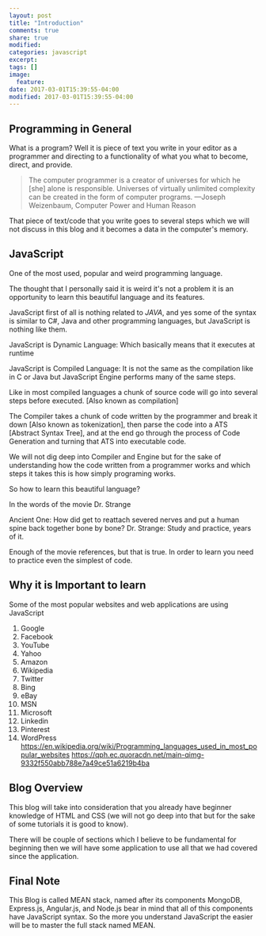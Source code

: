 ```yaml
---
layout: post
title: "Introduction"
comments: true
share: true
modified:
categories: javascript
excerpt:
tags: []
image:
  feature:
date: 2017-03-01T15:39:55-04:00
modified: 2017-03-01T15:39:55-04:00
---
```




## Programming in General

What is a program? Well it is piece of text you write in your editor as a programmer and directing to a functionality of what you what to become, direct, and provide.

> The computer programmer is a creator of universes for which he [she] alone is responsible. Universes of virtually unlimited complexity can be created in the form of computer programs. 
—Joseph Weizenbaum, Computer Power and Human Reason

That piece of text/code that you write goes to several steps which we will not discuss in this blog and it becomes a data in the computer's memory.

## JavaScript

One of the most used, popular and weird programming language.

The thought that I personally said it is weird it's not a problem it is an opportunity to learn this beautiful language and its features.

JavaScript first of all is nothing related to *JAVA*, and yes some of the syntax is similar to C#, Java and other programming languages, but JavaScript is nothing like them.

JavaScript is Dynamic Language: Which basically means that it executes at runtime

JavaScript is Compiled Language: It is not the same as the compilation like in C or Java but JavaScript Engine performs many of the same steps.

Like in most compiled languages a chunk of source code will go into several steps before executed.
[Also known as compilation]

The Compiler takes a chunk of code written by the programmer and break it down [Also known as tokenization],
then parse the code into a ATS [Abstract Syntax Tree], and at the end go through the process of Code Generation and turning that ATS into executable code.

We will not dig deep into Compiler and Engine but for the sake of understanding how the code written from a programmer works and which steps it takes this is how simply programing works. 

So how to learn this beautiful language?

In the words of the movie Dr. Strange

Ancient One: How did get to reattach severed nerves and put a human spine back together bone by bone?
Dr. Strange: Study and practice, years of it.

Enough of the movie references, but that is true. In order to learn you need to practice even the simplest of code.

## Why it is Important to learn

Some of the most popular websites and web applications are using JavaScript
1. Google
2. Facebook
3. YouTube
4. Yahoo
5. Amazon
6. Wikipedia
7. Twitter
8. Bing
9. eBay
10. MSN
11. Microsoft
12. Linkedin
13. Pinterest
14. WordPress
<https://en.wikipedia.org/wiki/Programming_languages_used_in_most_popular_websites>
<https://qph.ec.quoracdn.net/main-qimg-9332f550abb788e7a49ce51a6219b4ba>

## Blog Overview

This blog will take into consideration that you already have beginner knowledge of HTML and CSS (we will not go deep into that but for the sake of some tutorials it is good to know).

There will be couple of sections which I believe to be fundamental for beginning then we will have some application to use all that we had covered since the application.

## Final Note

This Blog is called MEAN stack, named after its components MongoDB, Express.js, Angular.js, and Node.js bear in mind that all of this components have JavaScript syntax. So the more you understand JavaScript the easier will be to master the full stack named MEAN.
